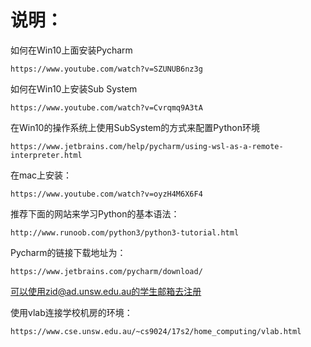 # 说明：
如何在Win10上面安装Pycharm

    https://www.youtube.com/watch?v=SZUNUB6nz3g
    
如何在Win10上安装Sub System
    
    https://www.youtube.com/watch?v=Cvrqmq9A3tA
    
在Win10的操作系统上使用SubSystem的方式来配置Python环境

    https://www.jetbrains.com/help/pycharm/using-wsl-as-a-remote-interpreter.html
    
在mac上安装：

    https://www.youtube.com/watch?v=oyzH4M6X6F4

推荐下面的网站来学习Python的基本语法：

    http://www.runoob.com/python3/python3-tutorial.html

Pycharm的链接下载地址为：

    https://www.jetbrains.com/pycharm/download/

可以使用zid@ad.unsw.edu.au的学生邮箱去注册


使用vlab连接学校机房的环境：

    https://www.cse.unsw.edu.au/~cs9024/17s2/home_computing/vlab.html


